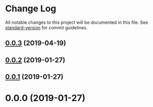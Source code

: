 # Change Log

All notable changes to this project will be documented in this file. See [standard-version](https://github.com/conventional-changelog/standard-version) for commit guidelines.

<a name="0.0.3"></a>
## [0.0.3](https://github.com/garrettmac/conventional-changelog-project/compare/v0.0.2...v0.0.3) (2019-04-19)



<a name="0.0.2"></a>
## [0.0.2](https://github.com/dperez3/conventional-changelog-project/compare/v0.0.1...v0.0.2) (2019-01-27)



<a name="0.0.1"></a>
## [0.0.1](https://github.com/dperez3/conventional-changelog-project/compare/v0.0.0...v0.0.1) (2019-01-27)



<a name="0.0.0"></a>
# 0.0.0 (2019-01-27)
